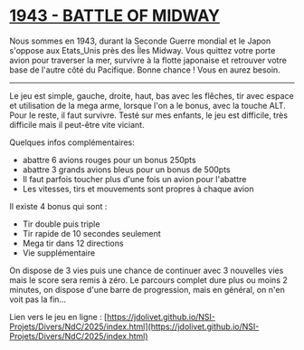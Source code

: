 # [1943 - BATTLE OF MIDWAY](https://jdolivet.github.io/NSI-Projets/Divers/NdC/2025/index.html)


Nous sommes en 1943, durant la Seconde Guerre mondial et le Japon s'oppose aux Etats_Unis près des Îles Midway.
Vous quittez votre porte avion pour traverser la mer, survivre à la flotte japonaise et retrouver votre base de l'autre côté du Pacifique. Bonne chance ! Vous en aurez besoin.
_______________

Le jeu est simple, gauche, droite, haut, bas avec les flêches, tir avec espace et utilisation de la mega arme, lorsque l'on a le bonus, avec la touche ALT. Pour le reste, il faut survivre. Testé sur mes enfants, le jeu est difficile, très difficile mais il peut-être vite viciant.

Quelques infos complémentaires:
* abattre 6 avions rouges pour un bonus 250pts
* abattre 3 grands avions bleus pour un bonus de 500pts
* Il faut parfois toucher plus d'une fois un avion pour l'abattre
* Les vitesses, tirs et mouvements sont propres à chaque avion 

Il existe 4 bonus qui sont :
* Tir double puis triple
* Tir rapide de 10 secondes seulement
* Mega tir dans 12 directions
* Vie supplémentaire

On dispose de 3 vies puis une chance de continuer avec 3 nouvelles vies mais le score sera remis à zéro.
Le parcours complet dure plus ou moins 2 minutes, on dispose d'une barre de progression, mais en général, on n'en voit pas la fin...

Lien vers le jeu en ligne : 
[https://jdolivet.github.io/NSI-Projets/Divers/NdC/2025/index.html](https://jdolivet.github.io/NSI-Projets/Divers/NdC/2025/index.html)

